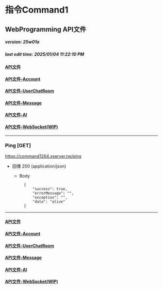 # 指令Command1
## WebProgramming API文件
##### version: 25w01a
##### last edit time: 2025/01/04 11:22:10 PM

#### [API文件](API%E6%96%87%E4%BB%B6.md)
#### [API文件-Account](API%E6%96%87%E4%BB%B6-Account.md)
#### [API文件-UserChatRoom](API%E6%96%87%E4%BB%B6-UserChatRoom.md)
#### [API文件-Message](API%E6%96%87%E4%BB%B6-Message.md)
#### [API文件-AI](API%E6%96%87%E4%BB%B6-AI.md)
#### [API文件-WebSocket(WIP)](API%E6%96%87%E4%BB%B6-WebSocket.md)

---
### Ping [GET]
https://command1264.xserver.tw/ping

+ 回傳 200 (application/json)
    + Body

            {
                "success": true,
                "errorMessage": "",
                "exception": "",
                "data": "alive"
            }
---

#### [API文件](API%E6%96%87%E4%BB%B6.md)
#### [API文件-Account](API%E6%96%87%E4%BB%B6-Account.md)
#### [API文件-UserChatRoom](API%E6%96%87%E4%BB%B6-UserChatRoom.md)
#### [API文件-Message](API%E6%96%87%E4%BB%B6-Message.md)
#### [API文件-AI](API%E6%96%87%E4%BB%B6-AI.md)
#### [API文件-WebSocket(WIP)](API%E6%96%87%E4%BB%B6-WebSocket.md)